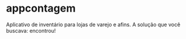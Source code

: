 # appcontagem
Aplicativo de inventário para lojas de varejo e afins. A solução que você buscava: encontrou!
